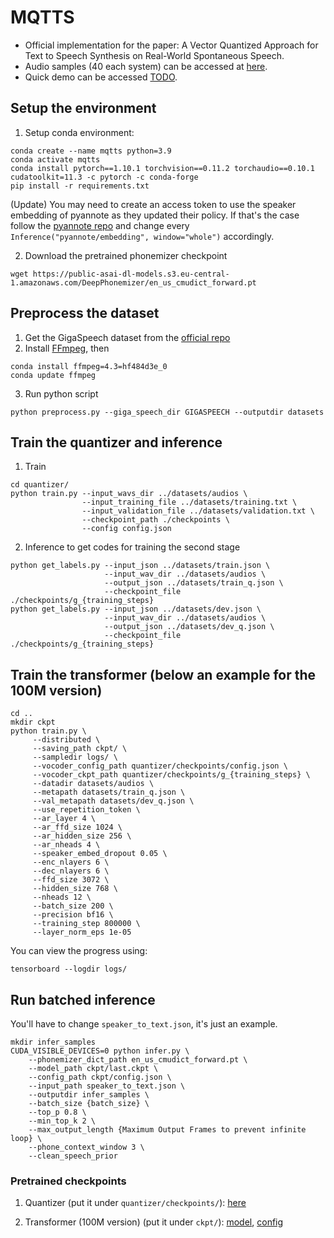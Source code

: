 # MQTTS
 - Official implementation for the paper: A Vector Quantized Approach for Text to Speech Synthesis on Real-World Spontaneous Speech.
 - Audio samples (40 each system) can be accessed at [here](https://cmu.box.com/s/ktbk9pi04e2z1dlyepkkw69xcu9w91dj).
 - Quick demo can be accessed [TODO]().
## Setup the environment
1. Setup conda environment:
```
conda create --name mqtts python=3.9
conda activate mqtts
conda install pytorch==1.10.1 torchvision==0.11.2 torchaudio==0.10.1 cudatoolkit=11.3 -c pytorch -c conda-forge
pip install -r requirements.txt
```
(Update) You may need to create an access token to use the speaker embedding of pyannote as they updated their policy.
If that's the case follow the [pyannote repo](https://github.com/pyannote/pyannote-audio) and change every `Inference("pyannote/embedding", window="whole")` accordingly.

2. Download the pretrained phonemizer checkpoint
```
wget https://public-asai-dl-models.s3.eu-central-1.amazonaws.com/DeepPhonemizer/en_us_cmudict_forward.pt
```

## Preprocess the dataset
1. Get the GigaSpeech dataset from the [official repo](https://github.com/SpeechColab/GigaSpeech)
2. Install [FFmpeg](https://ffmpeg.org), then
```
conda install ffmpeg=4.3=hf484d3e_0
conda update ffmpeg
```
3. Run python script
```
python preprocess.py --giga_speech_dir GIGASPEECH --outputdir datasets 
```

## Train the quantizer and inference
1. Train
```
cd quantizer/
python train.py --input_wavs_dir ../datasets/audios \
                --input_training_file ../datasets/training.txt \
                --input_validation_file ../datasets/validation.txt \
                --checkpoint_path ./checkpoints \
                --config config.json
```

2. Inference to get codes for training the second stage
```
python get_labels.py --input_json ../datasets/train.json \
                     --input_wav_dir ../datasets/audios \
                     --output_json ../datasets/train_q.json \
                     --checkpoint_file ./checkpoints/g_{training_steps}
python get_labels.py --input_json ../datasets/dev.json \
                     --input_wav_dir ../datasets/audios \
                     --output_json ../datasets/dev_q.json \
                     --checkpoint_file ./checkpoints/g_{training_steps}
```

## Train the transformer (below an example for the 100M version)
```
cd ..
mkdir ckpt
python train.py \
     --distributed \
     --saving_path ckpt/ \
     --sampledir logs/ \
     --vocoder_config_path quantizer/checkpoints/config.json \
     --vocoder_ckpt_path quantizer/checkpoints/g_{training_steps} \
     --datadir datasets/audios \
     --metapath datasets/train_q.json \
     --val_metapath datasets/dev_q.json \
     --use_repetition_token \
     --ar_layer 4 \
     --ar_ffd_size 1024 \
     --ar_hidden_size 256 \
     --ar_nheads 4 \
     --speaker_embed_dropout 0.05 \
     --enc_nlayers 6 \
     --dec_nlayers 6 \
     --ffd_size 3072 \
     --hidden_size 768 \
     --nheads 12 \
     --batch_size 200 \
     --precision bf16 \
     --training_step 800000 \
     --layer_norm_eps 1e-05
```
You can view the progress using:
```
tensorboard --logdir logs/
```

## Run batched inference

You'll have to change `speaker_to_text.json`, it's just an example.

```
mkdir infer_samples
CUDA_VISIBLE_DEVICES=0 python infer.py \
    --phonemizer_dict_path en_us_cmudict_forward.pt \
    --model_path ckpt/last.ckpt \
    --config_path ckpt/config.json \
    --input_path speaker_to_text.json \
    --outputdir infer_samples \
    --batch_size {batch_size} \
    --top_p 0.8 \
    --min_top_k 2 \
    --max_output_length {Maximum Output Frames to prevent infinite loop} \
    --phone_context_window 3 \
    --clean_speech_prior
```

### Pretrained checkpoints

1. Quantizer (put it under `quantizer/checkpoints/`): [here](https://cmu.box.com/s/966rcxkyjps80p7thu0r6lo2udk1ezdm)

2. Transformer (100M version) (put it under `ckpt/`): [model](https://cmu.box.com/s/xuen9o8wxsmyaz32a65fu25cz92a2jei), [config](https://cmu.box.com/s/hvv06w3yr8mob4csjjaigu5szq2qcjab)
